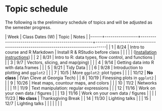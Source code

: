 
Topic schedule
================

The following is the preliminary schedule of topics and will be adjusted as the semester progress.

| Week | Class Dates (W) | Topic                                               | Notes                                                                             |
|------+-----------------+-----------------------------------------------------+-----------------------------------------------------------------------------------|
|    1 | 8/24            | Intro to course and R Markdown                      | Install R & RStudio before class                                                  |
|      |                 |                                                     | ([Installation instructions](http://stat545.com/block000_r-rstudio-install.html)) |
|    2 | 8/31            | Intro to R: data types, flow control, and functions |                                                                                   |
|    3 | 9/7             | Vectors, slicing, and map(ping)                     |                                                                                   |
|    4 | 9/14            | Getting data into R with data.frames                |                                                                                   |
|    5 | 9/21            | Tidy Data                                           |                                                                                   |
|    6 | 9/28            | Introduction to plotting and `ggplot2`              |                                                                                   |
|    7 | 10/5            | More `ggplot2`: plot types                          |                                                                                   |
|      | 10/12           | **No class**                                        | (Van Cleve at Georgia Tech)                                                       |
|    8 | 10/19           | Finessing plots in `ggplot2`                        |                                                                                   |
|    9 | 10/26           | Heat maps, countour maps, and colors                |                                                                                   |
|   10 | 11/2            | Networks                                            |                                                                                   |
|   11 | 11/9            | Text manipulation: regular expressions              |                                                                                   |
|   12 | 11/16           | Work on your own data / figures                     |                                                                                   |
|   13 | 11/16           | Work on your own data / figures                     |                                                                                   |
|      | 11/23           | **No class**                                        | Thanksgiving Break                                                                |
|   14 | 11/30           | Lighting talks                                      |                                                                                   |
|   15 | 12/7            | Lighting talks                                      |                                                                                   |
|      |                 |                                                     |                                                                                   |
